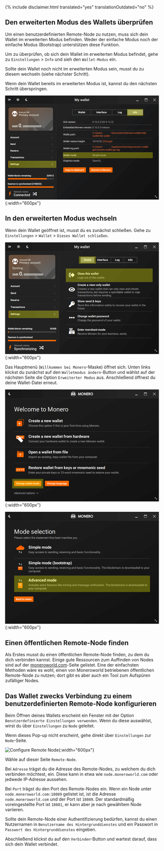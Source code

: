 {% include disclaimer.html translated="yes" translationOutdated="no" %}

## Den erweiterten Modus des Wallets überprüfen

Um einen benutzerdefinierten Remote-Node zu nutzen, muss sich dein Wallet im erweiterten Modus befinden. Weder der einfache Modus noch der einfache Modus (Bootstrap) unterstützen diese Funktion. 

Um zu überprüfen, ob sich dein Wallet im erweiterten Modus befindet, gehe zu `Einstellungen` > `Info` und sieh den `Wallet-Modus` ein.

Sollte dein Wallet noch nicht im erweiterten Modus sein, musst du zu diesem wechseln (siehe nächster Schritt).

Wenn dein Wallet bereits im erweiterten Modus ist, kannst du den nächsten Schritt überspringen.

![Wallet mode](/img/resources/user-guides/en/remote_node/wallet_mode_info.png){:width="600px"}

## In den erweiterten Modus wechseln

Wenn dein Wallet geöffnet ist, musst du es zunächst schließen. Gehe zu `Einstellungen` > `Wallet` > `Dieses Wallet schließen`.

![Close Wallet](/img/resources/user-guides/en/remote_node/close_open_wallet.png){:width="600px"}

Das Hauptmenü (`Willkommen bei Monero`-Maske) öffnet sich. Unten links klickst du zunächst auf den `Walletmodus ändern`-Button und wählst auf der nächsten Seite die Option `Erweiterter Modus` aus. Anschließend öffnest du deine Wallet-Datei erneut.

![Change Wallet Mode](/img/resources/user-guides/en/remote_node/change_wallet_mode.png){:width="600px"}

![Advanced Mode](/img/resources/user-guides/en/remote_node/advanced_mode.png){:width="600px"}

## Einen öffentlichen Remote-Node finden

Als Erstes musst du einen öffentlichen Remote-Node finden, zu dem du dich verbinden kannst. Einige gute Ressourcen zum Auffinden von Nodes sind auf der [moneroworld.com](https://moneroworld.com/#nodes)-Seite gelistet. Eine der einfachsten Methoden wäre es wohl, einen von Moneroworld betriebenen öffentlichen Remote-Node zu nutzen; dort gibt es aber auch ein Tool zum Aufspüren zufälliger Nodes.

## Das Wallet zwecks Verbindung zu einem benutzerdefinierten Remote-Node konfigurieren

Beim Öffnen deines Wallets erscheint ein Fenster mit der Option `Benutzerdefinierte Einstellungen verwenden`. Wenn du diese auswählst, wirst du über `Einstellungen` zu `Node` geleitet.

Wenn dieses Pop-up nicht erscheint, gehe direkt über `Einstellungen` zur `Node`-Seite.

![Configure Remote Node](png/remote_node/remote_node_config.png){:width="600px"}

Wähle auf dieser Seite `Remote-Node`.

Bei `Adresse` trägst du die Adresse des Remote-Nodes, zu welchem du dich verbinden möchtest, ein. Diese kann in etwa wie `node.moneroworld.com` oder jedwede IP-Adresse aussehen.

Bei `Port` trägst du den Port des Remote-Nodes ein. Wenn ein Node unter `node.moneroworld.com:18089` gelistet ist, ist die Adresse `node.moneroworld.com` und der Port ist `18089`. Der standardmäßig voreingestellte Port ist `18081`, er kann aber je nach gewähltem Node variieren. 

Sollte dein Remote-Node einer Authentifizierung bedürfen, kannst du einen Nutzernamen in `Benutzername des Hintergrunddienstes` und ein Passwort in `Passwort des Hintergrunddienstes` eingeben.
 
Abschließend klickst du auf den `Verbinden`-Button und wartest darauf, dass sich dein Wallet verbindet.